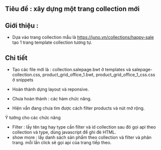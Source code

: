 ## Tiêu đề : xây dựng một trang collection mới

## Giới thiệu : 
- Dựa vào trang collection mẫu là https://juno.vn/collections/happy-sale tạo 1 trang template collection tương tự.

## Chi tiết

- Tạo các file mới là : collection.salepage.bwt ở templates và salepage-collection.css, product_grid_office_1.bwt, product_grid_office_1_css.css ở snippets 

- Hoàn thành dựng layout và reponsive.
- Chưa hoàn thành : các hàm chức năng.


- Hiện vẫn đang chưa tìm được cách filter products và nút mở rộng.

Ý tưởng cho các chức năng 
- Filter : lấy tên tag hay type cần filter và id collection sau đó gọi api theo collection và type, dùng javascript để ghi đè HTML.
- show more : lấy danh sách sản phẩm theo collection và filter và phân trang. mỗi lần click sẽ gọi api của trang tiếp theo.